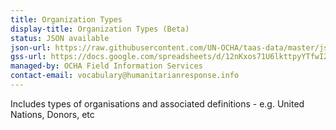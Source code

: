 ```yaml
---
title: Organization Types
display-title: Organization Types (Beta)
status: JSON available
json-url: https://raw.githubusercontent.com/UN-OCHA/taas-data/master/json/beta-v1/organization_types.json
gss-url: https://docs.google.com/spreadsheets/d/12nKxos71U6lkttpyYTfwI2bDq9yeN1J7jplHocN96_0/edit#gid=0
managed-by: OCHA Field Information Services
contact-email: vocabulary@humanitarianresponse.info
---
```

Includes types of organisations and associated definitions - e.g. United Nations, Donors, etc
